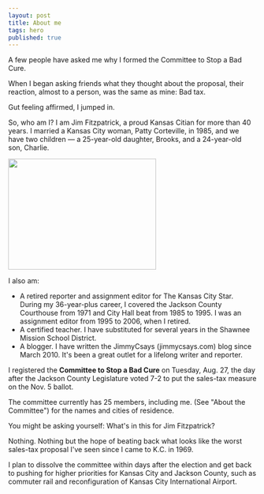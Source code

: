 ```yaml
---
layout: post
title: About me
tags: hero
published: true
---
```


A few people have asked me why I formed the Committee to Stop a Bad Cure.

When I began asking friends what they thought about the proposal, their reaction, almost to a person, was the same as mine: Bad tax.

Gut feeling affirmed, I jumped in.

So, who am I? I am Jim Fitzpatrick, a proud Kansas Citian for more than 40 years. I married a Kansas City woman, Patty Corteville, in 1985, and we have two children — a 25-year-old daughter, Brooks, and a 24-year-old son, Charlie.

<img class="img-responsive" src="{{ site.baseurl }}/img/jimfitz.jpg" width="300" height="225" />

I also am:

- A retired reporter and assignment editor for The Kansas City Star. During my 36-year-plus career, I covered the Jackson County Courthouse from 1971 and City Hall beat from 1985 to 1995. I was an assignment editor from 1995 to 2006, when I retired.
- A certified teacher. I have substituted for several years in the Shawnee Mission School District.
- A blogger. I have written the JimmyCsays (jimmycsays.com) blog since March 2010. It's been a great outlet for a lifelong writer and reporter.    

I registered the **Committee to Stop a Bad Cure** on Tuesday, Aug. 27, the day after the Jackson County Legislature voted 7-2 to put the sales-tax measure on the Nov. 5 ballot.

The committee currently has 25 members, including me. (See "About the Committee") for the names and cities of residence.

You might be asking yourself: What's in this for Jim Fitzpatrick? 

Nothing. Nothing but the hope of beating back what looks like the worst sales-tax proposal I've seen since I came to K.C. in 1969. 

I plan to dissolve the committee within days after the election and get back to pushing for higher priorities for Kansas City and Jackson County, such as commuter rail and reconfiguration of Kansas City International Airport.